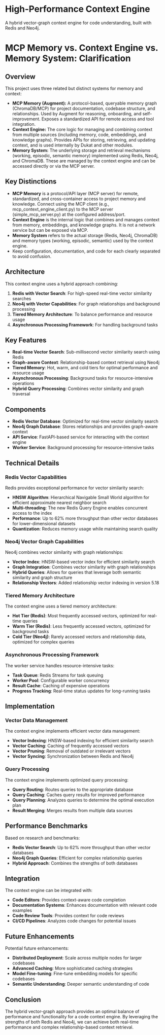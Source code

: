 # High-Performance Context Engine

A hybrid vector-graph context engine for code understanding, built with Redis and Neo4j.

# MCP Memory vs. Context Engine vs. Memory System: Clarification

## Overview
This project uses three related but distinct systems for memory and context:
- **MCP Memory (Augment):** A protocol-based, queryable memory graph (ChromaDB/MCP) for project documentation, codebase structure, and relationships. Used by Augment for reasoning, onboarding, and self-improvement. Exposes a standardized API for remote access and tool integration.
- **Context Engine:** The core logic for managing and combining context from multiple sources (including memory, code, embeddings, and knowledge graphs). Provides APIs for storing, retrieving, and updating context, and is used internally by Dukat and other modules.
- **Memory System:** The underlying storage and retrieval mechanisms (working, episodic, semantic memory) implemented using Redis, Neo4j, and ChromaDB. These are managed by the context engine and can be accessed directly or via the MCP server.

## Key Distinctions
- **MCP Memory** is a protocol/API layer (MCP server) for remote, standardized, and cross-container access to project memory and knowledge. Connect using the MCP client (e.g., mcp_context_engine_client.py) to the MCP server (simple_mcp_server.py) at the configured address/port.
- **Context Engine** is the internal logic that combines and manages context from memory, embeddings, and knowledge graphs. It is not a network service but can be exposed via MCP.
- **Memory System** refers to the actual storage (Redis, Neo4j, ChromaDB) and memory types (working, episodic, semantic) used by the context engine.
- Keep configuration, documentation, and code for each clearly separated to avoid confusion.

## Architecture

This context engine uses a hybrid approach combining:

1. **Redis with Vector Search**: For high-speed real-time vector similarity searches
2. **Neo4j with Vector Capabilities**: For graph relationships and background processing
3. **Tiered Memory Architecture**: To balance performance and resource usage
4. **Asynchronous Processing Framework**: For handling background tasks

## Key Features

- **Real-time Vector Search**: Sub-millisecond vector similarity search using Redis
- **Graph-aware Context**: Relationship-based context retrieval using Neo4j
- **Tiered Memory**: Hot, warm, and cold tiers for optimal performance and resource usage
- **Asynchronous Processing**: Background tasks for resource-intensive operations
- **Hybrid Query Processing**: Combines vector similarity and graph traversal

## Components

- **Redis Vector Database**: Optimized for real-time vector similarity search
- **Neo4j Graph Database**: Stores relationships and provides graph-aware context
- **API Service**: FastAPI-based service for interacting with the context engine
- **Worker Service**: Background processing for resource-intensive tasks

## Technical Details

### Redis Vector Capabilities

Redis provides exceptional performance for vector similarity search:

- **HNSW Algorithm**: Hierarchical Navigable Small World algorithm for efficient approximate nearest neighbor search
- **Multi-threading**: The new Redis Query Engine enables concurrent access to the index
- **Performance**: Up to 62% more throughput than other vector databases for lower-dimensional datasets
- **Quantization**: Reduces memory usage while maintaining search quality

### Neo4j Vector Graph Capabilities

Neo4j combines vector similarity with graph relationships:

- **Vector Index**: HNSW-based vector index for efficient similarity search
- **Graph Integration**: Combines vector similarity with graph relationships
- **Hybrid Queries**: Allows for queries that leverage both semantic similarity and graph structure
- **Relationship Vectors**: Added relationship vector indexing in version 5.18

### Tiered Memory Architecture

The context engine uses a tiered memory architecture:

- **Hot Tier (Redis)**: Most frequently accessed vectors, optimized for real-time queries
- **Warm Tier (Redis)**: Less frequently accessed vectors, optimized for background tasks
- **Cold Tier (Neo4j)**: Rarely accessed vectors and relationship data, optimized for complex queries

### Asynchronous Processing Framework

The worker service handles resource-intensive tasks:

- **Task Queue**: Redis Streams for task queuing
- **Worker Pool**: Configurable worker concurrency
- **Result Cache**: Caching of expensive operations
- **Progress Tracking**: Real-time status updates for long-running tasks

## Implementation

### Vector Data Management

The context engine implements efficient vector data management:

- **Vector Indexing**: HNSW-based indexing for efficient similarity search
- **Vector Caching**: Caching of frequently accessed vectors
- **Vector Pruning**: Removal of outdated or irrelevant vectors
- **Vector Syncing**: Synchronization between Redis and Neo4j

### Query Processing

The context engine implements optimized query processing:

- **Query Routing**: Routes queries to the appropriate database
- **Query Caching**: Caches query results for improved performance
- **Query Planning**: Analyzes queries to determine the optimal execution plan
- **Result Merging**: Merges results from multiple data sources

## Performance Benchmarks

Based on research and benchmarks:

- **Redis Vector Search**: Up to 62% more throughput than other vector databases
- **Neo4j Graph Queries**: Efficient for complex relationship queries
- **Hybrid Approach**: Combines the strengths of both databases

## Integration

The context engine can be integrated with:

- **Code Editors**: Provides context-aware code completion
- **Documentation Systems**: Enhances documentation with relevant code examples
- **Code Review Tools**: Provides context for code reviews
- **CI/CD Pipelines**: Analyzes code changes for potential issues

## Future Enhancements

Potential future enhancements:

- **Distributed Deployment**: Scale across multiple nodes for larger codebases
- **Advanced Caching**: More sophisticated caching strategies
- **Model Fine-tuning**: Fine-tune embedding models for specific codebases
- **Semantic Understanding**: Deeper semantic understanding of code

## Conclusion

The hybrid vector-graph approach provides an optimal balance of performance and functionality for a code context engine. By leveraging the strengths of both Redis and Neo4j, we can achieve both real-time performance and complex relationship-based context retrieval.
